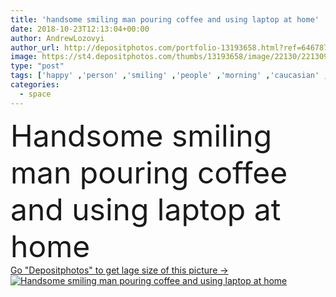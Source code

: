 ```yaml
---
title: 'handsome smiling man pouring coffee and using laptop at home'
date: 2018-10-23T12:13:04+00:00
author: AndrewLozovyi
author_url: http://depositphotos.com/portfolio-13193658.html?ref=64678756
image: https://st4.depositphotos.com/thumbs/13193658/image/22130/221309352/api_thumb_450.jpg?forcejpeg=true
type: "post"
tags: ['happy' ,'person' ,'smiling' ,'people' ,'morning' ,'caucasian' ,'cup' ,'male' ,'man' ,'coffee' ,'drink' ,'pouring' ,'beverage' ,'mug' ,'network' ,'indoors' ,'casual' ,'handsome' ,'Homey' ,'freelance' ,'freelancer' ,'teleworking' ,'teleworker' ,'looking at camera' ,'copy space' ,'home office' ,'coffee pot' ,'at home' ,'remote work' ]
categories: 
  - space
---
```

<div aling="center">
            <font size="60"> Handsome smiling man pouring coffee and using laptop at home</font>   
</div>
<div>
    <a href='https://depositphotos.com/221309352/stock-photo-handsome-smiling-man-pouring-coffee.html?ref=64678756' target=_blank > Go "Depositphotos" to get lage size of this picture ->
        <img href='https://depositphotos.com/221309352/stock-photo-handsome-smiling-man-pouring-coffee.html?ref=64678756' src='https://st4.depositphotos.com/13193658/22130/i/950/depositphotos_221309352-stock-photo-handsome-smiling-man-pouring-coffee.jpg?forcejpeg=true' alt='Handsome smiling man pouring coffee and using laptop at home' >
    </a>
</div>
